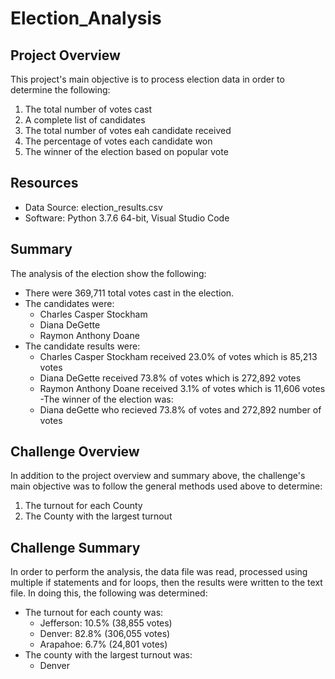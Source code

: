 # Election_Analysis

## Project Overview
This project's main objective is to process election data in order to determine the following:

1. The total number of votes cast
2. A complete list of candidates
3. The total number of votes eah candidate received
4. The percentage of votes each candidate won
5. The winner of the election based on popular vote

## Resources
- Data Source: election_results.csv
- Software: Python 3.7.6 64-bit, Visual Studio Code

## Summary
The analysis of the election show the following: 

- There were 369,711 total votes cast in the election.
- The candidates were: 
    - Charles Casper Stockham
    - Diana DeGette
    - Raymon Anthony Doane
- The candidate results were:
    - Charles Casper Stockham received 23.0% of votes which is 85,213 votes
    - Diana DeGette received 73.8% of votes which is 272,892 votes
    - Raymon Anthony Doane received 3.1% of votes which is 11,606 votes
-The winner of the election was:
    - Diana deGette who recieved 73.8% of votes and 272,892 number of votes
   
## Challenge Overview
In addition to the project overview and summary above, the challenge's main objective was to follow the general methods used above to determine:
1. The turnout for each County
2. The County with the largest turnout

## Challenge Summary
In order to perform the analysis, the data file was read, processed using multiple if statements and for loops, then the results were written to the text file. In doing this, the following was determined:

- The turnout for each county was:
	- Jefferson: 10.5% (38,855 votes)
	- Denver: 82.8% (306,055 votes)
	- Arapahoe: 6.7% (24,801 votes)
- The county with the largest turnout was:
	- Denver